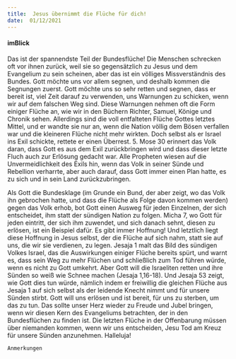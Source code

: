 ```yaml
---
title:  Jesus übernimmt die Flüche für dich!
date:  01/12/2021
---
```


#### imBlick

Das ist der spannendste Teil der Bundesflüche! Die Menschen schrecken oft vor ihnen zurück, weil sie so gegensätzlich zu Jesus und dem Evangelium zu sein scheinen, aber das ist ein völliges Missverständnis des Bundes. Gott möchte uns vor allem segnen, und deshalb kommen die Segnungen zuerst. Gott möchte uns so sehr retten und segnen, dass er bereit ist, viel Zeit darauf zu verwenden, uns Warnungen zu schicken, wenn wir auf dem falschen Weg sind. Diese Warnungen nehmen oft die Form einiger Flüche an, wie wir in den Büchern Richter, Samuel, Könige und Chronik sehen. Allerdings sind die voll entfalteten Flüche Gottes letztes Mittel, und er wandte sie nur an, wenn die Nation völlig dem Bösen verfallen war und die kleineren Flüche nicht mehr wirkten. Doch selbst als er Israel ins Exil schickte, rettete er einen Überrest. 5. Mose 30 erinnert das Volk daran, dass Gott es aus dem Exil zurückbringen wird und dass dieser letzte Fluch auch zur Erlösung gedacht war. Alle Propheten wiesen auf die Unvermeidlichkeit des Exils hin, wenn das Volk in seiner Sünde und Rebellion verharrte, aber auch darauf, dass Gott immer einen Plan hatte, es zu sich und in sein Land zurückzubringen.

Als Gott die Bundesklage (im Grunde ein Bund, der aber zeigt, wo das Volk ihn gebrochen hatte, und dass die Flüche als Folge davon kommen werden) gegen das Volk erhob, bot Gott einen Ausweg für jeden Einzelnen, der sich entscheidet, ihm statt der sündigen Nation zu folgen. Micha 7, wo Gott für jeden eintritt, der sich ihm zuwendet, und sich danach sehnt, diesen zu erlösen, ist ein Beispiel dafür. Es gibt immer Hoffnung! Und letztlich liegt diese Hoffnung in Jesus selbst, der die Flüche auf sich nahm, statt sie auf uns, die wir sie verdienen, zu legen. Jesaja 1 malt das Bild des sündigen Volkes Israel, das die Auswirkungen einiger Flüche bereits spürt, und warnt es, dass sein Weg zu mehr Flüchen und schließlich zum Tod führen würde, wenn es nicht zu Gott umkehrt. Aber Gott will die Israeliten retten und ihre Sünden so weiß wie Schnee machen (Jesaja 1,16-18). Und Jesaja 53 zeigt, wie Gott dies tun würde, nämlich indem er freiwillig die gleichen Flüche aus Jesaja 1 auf sich selbst als der leidende Knecht nimmt und für unsere Sünden stirbt. Gott will uns erlösen und ist bereit, für uns zu sterben, um das zu tun. Das sollte unser Herz wieder zu Freude und Jubel bringen, wenn wir diesen Kern des Evangeliums betrachten, der in den Bundesflüchen zu finden ist. Die letzten Flüche in der Offenbarung müssen über niemanden kommen, wenn wir uns entscheiden, Jesu Tod am Kreuz für unsere Sünden anzunehmen. Halleluja!

`Anmerkungen`
